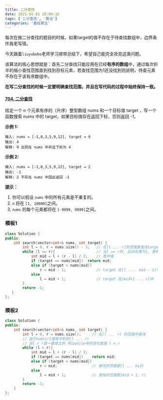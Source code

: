 ```yaml
---
title: 二分查找
date: 2021-01-01 20:04:16
tags: ['二分查找', '算法']
categories: '基础算法'
---
```


每次在做二分查找的题目的时候，如果target的值不存在于待查找数组中，边界条件我老写错。



今天跟着`liuyubobo`老师学习顺带总结下，希望自己能完全攻克这类问题。

<!--more-->



该算法的核心思想就是：首先二分查找只能应用在已经**有序的数组**中，通过每次折半的缩小查找范围直到找到目标元素，若查找范围为1还没找到则说明，待查元素不存在于该有序数组中。



**在写二分查找的时候一定要明确查找范围，并且在写代码的过程中始终保持一致。**

#### [704. 二分查找](https://leetcode-cn.com/problems/binary-search/)

给定一个 n 个元素有序的（升序）整型数组 nums 和一个目标值 target  ，写一个函数搜索 nums 中的 target，如果目标值存在返回下标，否则返回 -1。

**示例 1:**

```
输入: nums = [-1,0,3,5,9,12], target = 9
输出: 4
解释: 9 出现在 nums 中并且下标为 4
```

**示例 2:**

```
输入: nums = [-1,0,3,5,9,12], target = 2
输出: -1
解释: 2 不存在 nums 中因此返回 -1
```

**提示：**

1. 你可以假设 `nums` 中的所有元素是不重复的。
2. `n` 将在 `[1, 10000]`之间。
3. `nums` 的每个元素都将在 `[-9999, 9999]`之间。

### 模板1

```C++
class Solution {
public:
    int search(vector<int>& nums, int target) {
        int l = 0, r = nums.size() - 1;   // 在[l ... r]的范围里查找target
        while (l <= r){                   // 当l == r时, 区间长度为1, 是有效区间
            int mid = l + (r - l) / 2;    // 取中值
            if (target == nums[mid])  return mid;
            else if (target < nums[mid])
                r = mid - 1;              // target 在[l .... mid - 1]中
            else
                l = mid + 1;              // target 在[mid+1 ... r]中
        }
        return -1;
   }
};
```
### 模板2

```C++
class Solution {
public:
    int search(vector<int>& nums, int target) {
        int l = 0, r = nums.size();     // 在[l ... r) 的范围中查找
        // 由于nums[r]是取不到的[l ... r) 
        // 且l < r是一直成立的 所以while中的语句就是 l < r
        while (l < r){                 
            int mid = l + (r - l) / 2;
            if (target == nums[mid])    return mid;
            else if (target < nums[mid])
                r = mid;                // 查找的范围是[l ... mid)
            else
                l = mid + 1;            // 查找的范围是[mid + 1, r)
        }
        return -1;
    }
};
```

